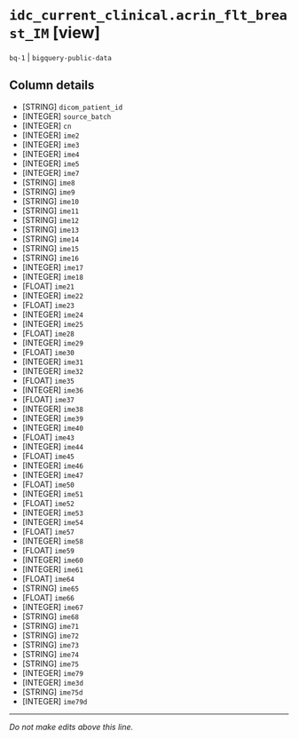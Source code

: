 # `idc_current_clinical.acrin_flt_breast_IM` [view]
`bq-1` | `bigquery-public-data`

## Column details
* [STRING]    `dicom_patient_id`
* [INTEGER]   `source_batch`
* [INTEGER]   `cn`
* [INTEGER]   `ime2`
* [INTEGER]   `ime3`
* [INTEGER]   `ime4`
* [INTEGER]   `ime5`
* [INTEGER]   `ime7`
* [STRING]    `ime8`
* [STRING]    `ime9`
* [STRING]    `ime10`
* [STRING]    `ime11`
* [STRING]    `ime12`
* [STRING]    `ime13`
* [STRING]    `ime14`
* [STRING]    `ime15`
* [STRING]    `ime16`
* [INTEGER]   `ime17`
* [INTEGER]   `ime18`
* [FLOAT]     `ime21`
* [INTEGER]   `ime22`
* [FLOAT]     `ime23`
* [INTEGER]   `ime24`
* [INTEGER]   `ime25`
* [FLOAT]     `ime28`
* [INTEGER]   `ime29`
* [FLOAT]     `ime30`
* [INTEGER]   `ime31`
* [INTEGER]   `ime32`
* [FLOAT]     `ime35`
* [INTEGER]   `ime36`
* [FLOAT]     `ime37`
* [INTEGER]   `ime38`
* [INTEGER]   `ime39`
* [INTEGER]   `ime40`
* [FLOAT]     `ime43`
* [INTEGER]   `ime44`
* [FLOAT]     `ime45`
* [INTEGER]   `ime46`
* [INTEGER]   `ime47`
* [FLOAT]     `ime50`
* [INTEGER]   `ime51`
* [FLOAT]     `ime52`
* [INTEGER]   `ime53`
* [INTEGER]   `ime54`
* [FLOAT]     `ime57`
* [INTEGER]   `ime58`
* [FLOAT]     `ime59`
* [INTEGER]   `ime60`
* [INTEGER]   `ime61`
* [FLOAT]     `ime64`
* [STRING]    `ime65`
* [FLOAT]     `ime66`
* [INTEGER]   `ime67`
* [STRING]    `ime68`
* [STRING]    `ime71`
* [STRING]    `ime72`
* [STRING]    `ime73`
* [STRING]    `ime74`
* [STRING]    `ime75`
* [INTEGER]   `ime79`
* [INTEGER]   `ime3d`
* [STRING]    `ime75d`
* [INTEGER]   `ime79d`

-------------------------------------------------------------------------------
*Do not make edits above this line.*

